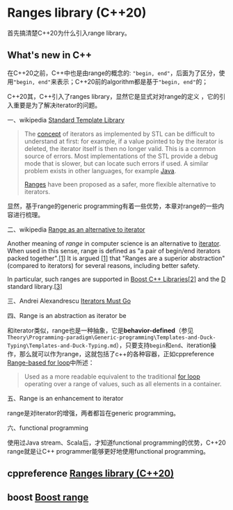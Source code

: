 # Ranges library (C++20)

首先搞清楚C++20为什么引入range library。

## What's new in C++

在C++20之前，C++中也是由range的概念的: `"begin, end"`，后面为了区分，使用`"begin, end"`来表示；C++20前的algorithm都是基于`"begin, end"`的；

C++20其，C++引入了ranges library，显然它是显式对对range的定义 ，它的引入重要是为了解决iterator的问题。

一、wikipedia [Standard Template Library](https://en.wikipedia.org/wiki/Standard_Template_Library)

> The [concept](https://en.wikipedia.org/wiki/Concept_(generic_programming)) of iterators as implemented by STL can be difficult to understand at first: for example, if a value pointed to by the iterator is deleted, the iterator itself is then no longer valid. This is a common source of errors. Most implementations of the STL provide a debug mode that is slower, but can locate such errors if used. A similar problem exists in other languages, for example [Java](https://en.wikipedia.org/wiki/Java_(programming_language)). 
>
> [Ranges](https://en.wikipedia.org/wiki/Range_(computer_science)#Range_as_an_alternative_to_iterator) have been proposed as a safer, more flexible alternative to iterators.

显然，基于range的generic programming有着一些优势，本章对range的一些内容进行梳理。

二、wikipedia [Range as an alternative to iterator](https://en.wikipedia.org/wiki/Range_(computer_programming)#Range_as_an_alternative_to_iterator)

Another meaning of *range* in computer science is an alternative to [iterator](https://en.wikipedia.org/wiki/Iterator). When used in this sense, range is defined as "a pair of begin/end iterators packed together".[[1\]](https://en.wikipedia.org/wiki/Range_(computer_programming)#cite_note-itersmustgo-1) It is argued [[1\]](https://en.wikipedia.org/wiki/Range_(computer_programming)#cite_note-itersmustgo-1) that "Ranges are a superior abstraction" (compared to iterators) for several reasons, including better safety.

In particular, such ranges are supported in [Boost C++ Libraries](https://en.wikipedia.org/wiki/Boost_C%2B%2B_Libraries)[[2\]](https://en.wikipedia.org/wiki/Range_(computer_programming)#cite_note-2) and the [D](https://en.wikipedia.org/wiki/D_(programming_language)) standard library.[[3\]](https://en.wikipedia.org/wiki/Range_(computer_programming)#cite_note-3)



三、Andrei Alexandrescu [Iterators Must Go](https://accu.org/content/conf2009/AndreiAlexandrescu_iterators-must-go.pdf)



四、Range is an abstraction as iterator be

和iterator类似，range也是一种抽象，它是**behavior-defined**（参见`Theory\Programming-paradigm\Generic-programming\Templates-and-Duck-Typing\Templates-and-Duck-Typing.md`），只要支持`begin`和`end`、iteration操作，那么就可以作为range，这就包括了c++的各种容器，正如cppreference [Range-based for loop](https://en.cppreference.com/w/cpp/language/range-for)中所述：

> Used as a more readable equivalent to the traditional [for loop](https://en.cppreference.com/w/cpp/language/for) operating over a range of values, such as all elements in a container.

五、Range is an enhancement to iterator

range是对iterator的增强，两者都旨在generic programming。

六、functional programming

使用过Java stream、Scala后，才知道functional programming的优势，C++20 range就是让C++ programmer能够更好地使用functional programming。





## cppreference [Ranges library (C++20)](https://en.cppreference.com/w/cpp/ranges)



## boost [Boost range](https://www.boost.org/doc/libs/1_73_0/libs/range/doc/html/index.html)




